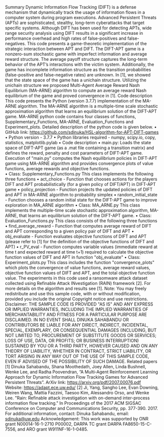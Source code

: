 Summary
Dynamic Information Flow Tracking (DIFT) is a defense mechanism that dynamically track the usage of information flows in a computer system during program executions. Advanced Persistent Threats (APTs) are sophisticated, stealthy, long-term cyberattacks that target specific systems. Although DIFT has been used for detecting APTs, wide range security analysis using DIFT results in a significant increase in performance overhead and high rates of false-positives and false-negatives. This code presents a game-theoretic implementation of the strategic interaction between APT and DIFT. The DIFT-APT game is a nonzero-sum stochastic game with imperfect information and average reward structure. The average payoff structure captures the long-term behavior of the APT’s interactions with the victim system.  Additionally, the game has incomplete information structure as the transition probabilities (false-positive and false-negative rates) are unknown. In [1], we showed that the state space of the game has a unichain structure. Utilizing the unichain structure we proposed Multi-Agent Average Reward Nash Equilibrium (MA-ARNE) algorithm to compute an average reward Nash equilibrium of the game and proved convergence in [1].
Code description
This code presents the Python (version 3.7.7) implementation of the MA-ARNE algorithm. The MA-ARNE algorithm is a multiple-time scale stochastic approximation algorithm that learns an equilibrium solution of the DIFT-APT game. MA-ARNE python code contains four classes of functions, Supplementary_Functions, MA-ARNE, Evaluation_Functions and Experiment_plots. Detailed description of the python code is given below. 
•	GitHub link: https://github.com/sdinuka/HSL-algorithm-for-APT-DIFT-games
•	Python version - 3.7.7
•	Python libraries required - numpy, scipy.io, copy, statistics, matplotlib.pylab
•	Code description 
•	 main.py: Loads the state space of DIFT-APT game (as a .mat file containing a transition matrix) and defines the reward, penalty and cost parameters of DIFT-APT game. Execution of "main.py" computes the Nash equilibrium policies in DIFT-APT game using MA-ARNE algorithm and provides convergence plots of value functions, average rewards and objective functions. 	
•	 Class: Supplementary_Functions.py
             This class implements the following three functions
•	act_choice - Function that chooses actions for the players DIFT and APT probabilistically (for a given policy of DIFT/APT) in DIFT-APT game
•	policy_projection - Function projects the updated policies of DIFT and APT in MA-ARNE algorithm to probability simplex 
•	random_initial_state - Function chooses a random initial state for the DIFT-APT game to improve exploration in MA_ARNE algorithm 
•	Class: MA_ARNE.py 
            This class implements the multiple-time scale stochastic approximation      	algorithm, MA-ARNE, that learns an equilibrium solution of the DIFT-APT 	game.
•	Class: Evaluation_Functions.py 
	This class consists of the following three functions
•	find_average_reward - Function that computes average reward of DIFT and APT corresponding to a given policy pair of DIFT and APT
•	obj_evaluate - Function evaluates objective functions of DIFT and APT (please refer to [1] for the definition of the objective functions of DIFT and APT)
•	r_PV_eval - Function computes variable values (immediate reward at time t and expected reward at time t+1) required to calculate the objective function values	 of DIFT and APT in function "obj_evaluate" 
•	Class: Experiment_plots.py
	This class includes the function "convergence_plots" which plots the 	convergence of value functions, average reward values, objective function 	values of DIFT and APT, and the total objective function value.
The experiments in this code used a ransomware attack dataset collected using Refinable Attack INvestigation (RAIN) framework [2]. For more details on the algorithm and results see [1].
Note: You may freely redistribute and use this sample code, with or without modification, provided you include the original Copyright notice and use restrictions.
Disclaimer: THE SAMPLE CODE IS PROVIDED "AS IS" AND ANY EXPRESS OR IMPLIED WARRANTIES, INCLUDING THE IMPLIED WARRANTIES OF MERCHANTABILITY AND FITNESS FOR A PARTICULAR PURPOSE ARE DISCLAIMED. IN NO EVENT SHALL DINUKA SAHABANDU OR CONTRIBUTORS BE LIABLE FOR ANY DIRECT, INDIRECT, INCIDENTAL, SPECIAL, EXEMPLARY, OR CONSEQUENTIAL DAMAGES (INCLUDING, BUT NOT LIMITED TO, PROCUREMENT OF SUBSTITUTE GOODS OR SERVICES; LOSS OF USE, DATA, OR PROFITS; OR BUSINESS INTERRUPTION) SUSTAINED BY YOU OR A THIRD PARTY, HOWEVER CAUSED AND ON ANY THEORY OF LIABILITY, WHETHER IN CONTRACT, STRICT LIABILITY, OR TORT ARISING IN ANY WAY OUT OF THE USE OF THIS SAMPLE CODE, EVEN IF ADVISED OF THE POSSIBILITY OF SUCH DAMAGE.
Related papers
[1] Dinuka Sahabandu, Shana Moothedath,  Joey Allen, Linda Bushnell, Wenke Lee, and Radha Poovendran, “A Multi-Agent Reinforcement Learning Approach for Dynamic Information Flow Tracking Games for Advanced Persistent Threats”. 
ArXiv link: https://arxiv.org/pdf/2007.00076.pdf
Website: https://adapt.ece.uw.edu/
[2] Ji, Yang, Sangho Lee, Evan Downing, Weiren Wang, Mattia Fazzini, Taesoo Kim, Alessandro Orso, and Wenke Lee. "Rain: Refinable attack investigation with on-demand inter-process information flow tracking." In Proceedings of the 2017 ACM SIGSAC Conference on Computer and Communications Security, pp. 377-390. 2017.
For additional information, contact: Dinuka Sahabandu, email: sdinuka@uw.edu
Acknowledgement: This work was supported by ONR grant N00014-16-1-2710 P00002, DARPA TC grant DARPA FA8650-15-C-7556, and ARO grant W911NF-16-1-0485.






  

